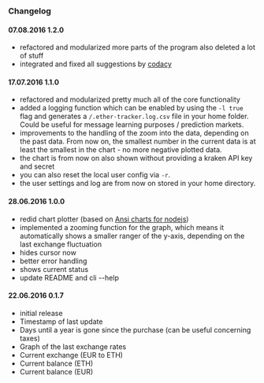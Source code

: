 ### Changelog

#### 07.08.2016 1.2.0
- refactored and modularized more parts of the program also deleted a lot of stuff
- integrated and fixed all suggestions by [codacy](https://www.codacy.com)

#### 17.07.2016 1.1.0
- refactored and modularized pretty much all of the core functionality
- added a logging function which can be enabled by using the `-l true` flag and generates a `/.ether-tracker.log.csv` file in your home folder. Could be useful for message learning purposes / prediction markets.
- improvements to the handling of the zoom into the data, depending on the past data. From now on, the smallest number in the current data is at least the smallest in the chart - no more negative plotted data.
- the chart is from now on also shown without providing a kraken API key and secret
- you can also reset the local user config via `-r`.
- the user settings and log are from now on stored in your home directory.

#### 28.06.2016 1.0.0
- redid chart plotter (based on [Ansi charts for nodejs](https://github.com/jstrace/chart))
- implemented a zooming function for the graph, which means it automatically shows a smaller ranger of the y-axis, depending on the last exchange fluctuation
- hides cursor now
- better error handling
- shows current status
- update README and cli --help

#### 22.06.2016 0.1.7
- initial release
- Timestamp of last update
- Days until a year is gone since the purchase (can be useful concerning taxes)
- Graph of the last exchange rates
- Current exchange (EUR to ETH)
- Current balance (ETH)
- Current balance (EUR)
